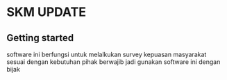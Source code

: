 # SKM UPDATE
## Getting started

software ini berfungsi untuk melalkukan survey kepuasan masyarakat sesuai dengan kebutuhan pihak berwajib
jadi gunakan software ini dengan bijak